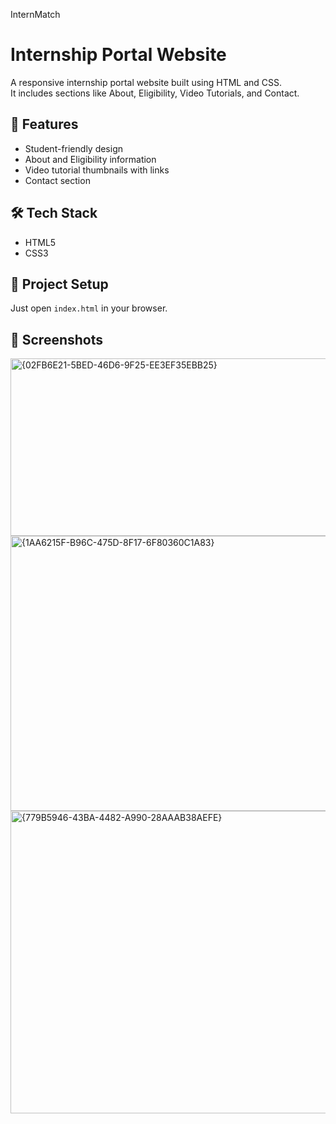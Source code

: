InternMatch 
# Internship Portal Website  
A responsive internship portal website built using HTML and CSS.  
It includes sections like About, Eligibility, Video Tutorials, and Contact.  

## 🚀 Features
- Student-friendly design  
- About and Eligibility information  
- Video tutorial thumbnails with links  
- Contact section  

## 🛠️ Tech Stack
- HTML5  
- CSS3  

## 📂 Project Setup
Just open `index.html` in your browser.  

## 📸 Screenshots
<img width="958" height="284" alt="{02FB6E21-5BED-46D6-9F25-EE3EF35EBB25}" src="https://github.com/user-attachments/assets/42797069-410c-40d0-b24e-5077c364e745" />
<img width="907" height="440" alt="{1AA6215F-B96C-475D-8F17-6F80360C1A83}" src="https://github.com/user-attachments/assets/da986ae1-0736-48d1-a3f0-74f9b492128c" />
<img width="920" height="484" alt="{779B5946-43BA-4482-A990-28AAAB38AEFE}" src="https://github.com/user-attachments/assets/b13ab5ed-0e8d-4332-89cf-fdb1b4253434" />



